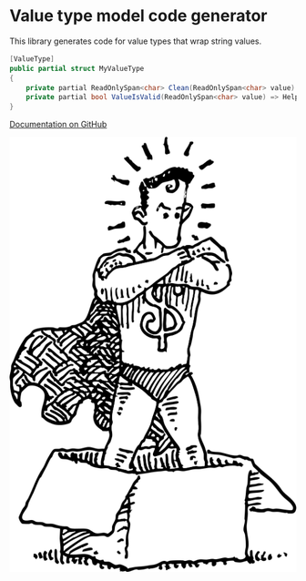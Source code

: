 Value type model code generator
===

This library generates code for value types that wrap string values.

```csharp
[ValueType]
public partial struct MyValueType
{
    private partial ReadOnlySpan<char> Clean(ReadOnlySpan<char> value) => Helper.Clean.Trim(value);
    private partial bool ValueIsValid(ReadOnlySpan<char> value) => Helper.Validate.Default(value);
}
```

[Documentation on GitHub](https://github.com/oyms/ValueType/blob/main/README.md)

![Icon](https://raw.githubusercontent.com/oyms/ValueType/refs/heads/main/.idea/.idea.ValueType/.idea/icon.svg)